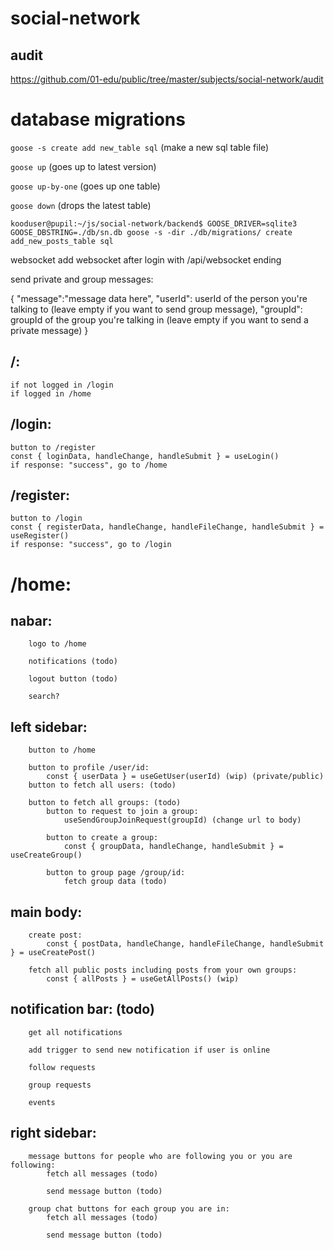 # social-network

## audit
https://github.com/01-edu/public/tree/master/subjects/social-network/audit

# database migrations

``goose -s create add new_table sql`` (make a new sql table file)

``goose up`` (goes up to latest version)

``goose up-by-one`` (goes up one table)

``goose down`` (drops the latest table)

``kooduser@pupil:~/js/social-network/backend$ GOOSE_DRIVER=sqlite3 GOOSE_DBSTRING=./db/sn.db goose -s -dir ./db/migrations/ create add_new_posts_table sql``


websocket
add websocket after login with /api/websocket ending

send private and group messages:

{
    "message":"message data here",
    "userId": userId of the person you're talking to (leave empty if you want to send group message),
    "groupId": groupId of the group you're talking in (leave empty if you want to send a private message)
}


## /:
    if not logged in /login
    if logged in /home

## /login:
    button to /register
    const { loginData, handleChange, handleSubmit } = useLogin()
    if response: "success", go to /home

## /register:
    button to /login
    const { registerData, handleChange, handleFileChange, handleSubmit } = useRegister()
    if response: "success", go to /login

# /home:
   ## nabar:
        logo to /home

        notifications (todo)

        logout button (todo)

        search?

 ##   left sidebar:
        button to /home

        button to profile /user/id:
            const { userData } = useGetUser(userId) (wip) (private/public)
        button to fetch all users: (todo)

        button to fetch all groups: (todo)
            button to request to join a group:
                useSendGroupJoinRequest(groupId) (change url to body)

            button to create a group:
                const { groupData, handleChange, handleSubmit } = useCreateGroup()
            
            button to group page /group/id:
                fetch group data (todo)

  ##   main body:
        create post: 
            const { postData, handleChange, handleFileChange, handleSubmit } = useCreatePost()
            
        fetch all public posts including posts from your own groups:
            const { allPosts } = useGetAllPosts() (wip)
        
  ##   notification bar: (todo)
        get all notifications

        add trigger to send new notification if user is online

        follow requests

        group requests

        events
    
  ##   right sidebar:
        message buttons for people who are following you or you are following:
            fetch all messages (todo)

            send message button (todo)

        group chat buttons for each group you are in:
            fetch all messages (todo)

            send message button (todo)










